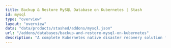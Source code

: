 ```yaml
---
title: Backup & Restore MySQL Database on Kubernetes | Stash
id: mysql
type: "overview"
layout: "overview"
data: "data/products/stashed/addons/mysql.json"
url: "/addons/databases/backup-and-restore-mysql-on-kubernetes"
description: "A complete Kubernetes native disaster recovery solution for backup and restore MySQL databases in Kubernetes on various public and private clouds."
---
```

